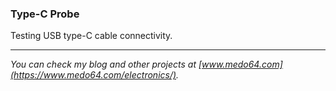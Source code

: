 ### Type-C Probe ###

Testing USB type-C cable connectivity.

---

*You can check my blog and other projects at [www.medo64.com](https://www.medo64.com/electronics/).*
